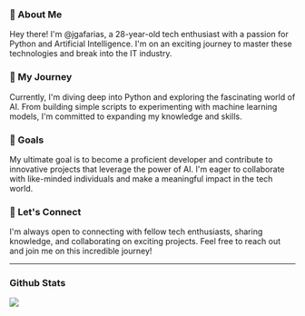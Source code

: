 ### 🌟 About Me

Hey there! I'm @jgafarias, a 28-year-old tech enthusiast with a passion for Python and Artificial Intelligence. I'm on an exciting journey to master these technologies and break into the IT industry.

### 🚀 My Journey

Currently, I'm diving deep into Python and exploring the fascinating world of AI. From building simple scripts to experimenting with machine learning models, I'm committed to expanding my knowledge and skills.

### 🎯 Goals

My ultimate goal is to become a proficient developer and contribute to innovative projects that leverage the power of AI. I'm eager to collaborate with like-minded individuals and make a meaningful impact in the tech world.

### 🌱 Let's Connect

I'm always open to connecting with fellow tech enthusiasts, sharing knowledge, and collaborating on exciting projects. Feel free to reach out and join me on this incredible journey!

---
### Github Stats

  <img align="center" src="https://github-readme-stats.vercel.app/api/top-langs/?username=jgafarias&show_icons=true&theme=github_dark_dimmed" />
